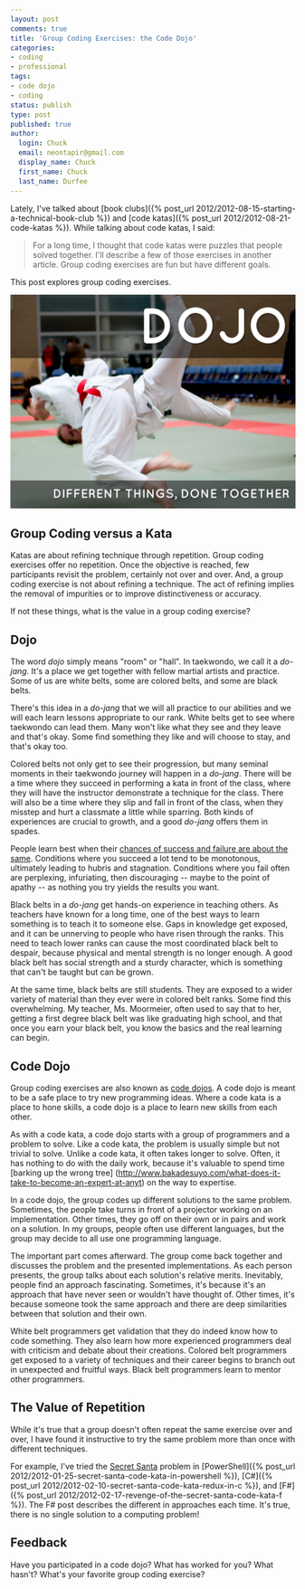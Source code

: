 ```yaml
---
layout: post
comments: true
title: 'Group Coding Exercises: the Code Dojo'
categories:
- coding
- professional
tags:
- code dojo
- coding
status: publish
type: post
published: true
author:
  login: Chuck
  email: neontapir@gmail.com
  display_name: Chuck
  first_name: Chuck
  last_name: Durfee
---
```

Lately, I've talked about [book clubs]({% post_url 2012/2012-08-15-starting-a-technical-book-club %}) and [code katas]({% post_url 2012/2012-08-21-code-katas %}). While talking about code katas, I said:

> For a long time, I thought that code katas were puzzles that people solved together. I'll describe a few of those exercises in another article. Group coding exercises are fun but have different goals.

This post explores group coding exercises.

![Code Dojo](/assets/IMG_0116.png)

## Group Coding versus a Kata

Katas are about refining technique through repetition. Group coding exercises offer no repetition. Once the objective is reached, few participants revisit the problem, certainly not over and over. And, a group coding exercise is not about refining a technique. The act of refining implies the removal of impurities or to improve distinctiveness or accuracy.

If not these things, what is the value in a group coding exercise?

## Dojo

The word _dojo_ simply means "room" or "hall". In taekwondo, we call it a _do-jang_. It's a place we get together with fellow martial artists and practice. Some of us are white belts, some are colored belts, and some are black belts.

There's this idea in a _do-jang_ that we will all practice to our abilities and we will each learn lessons appropriate to our rank. White belts get to see where taekwondo can lead them. Many won't like what they see and they leave and that's okay. Some find something they like and will choose to stay, and that's okay too.

Colored belts not only get to see their progression, but many seminal moments in their taekwondo journey will happen in a _do-jang_. There will be a time where they succeed in performing a kata in front of the class, where they will have the instructor demonstrate a technique for the class. There will also be a time where they slip and fall in front of the class, when they misstep and hurt a classmate a little while sparring. Both kinds of experiences are crucial to growth, and a good _do-jang_ offers them in spades.

People learn best when their [chances of success and failure are about the same](http://blog.learnlets.com/?p=2371). Conditions where you succeed a lot tend to be monotonous, ultimately leading to hubris and stagnation. Conditions where you fail often are perplexing, infuriating, then discouraging -- maybe to the point of apathy -- as nothing you try yields the results you want.

Black belts in a _do-jang_ get hands-on experience in teaching others. As teachers have known for a long time, one of the best ways to learn something is to teach it to someone else. Gaps in knowledge get exposed, and it can be unnerving to people who have risen through the ranks. This need to teach lower ranks can cause the most coordinated black belt to despair, because physical and mental strength is no longer enough. A good black belt has social strength and a sturdy character, which is something that can't be taught but can be grown.

At the same time, black belts are still students. They are exposed to a wider variety of material than they ever were in colored belt ranks. Some find this overwhelming. My teacher, Ms. Moormeier, often used to say that to her, getting a first degree black belt was like graduating high school, and that once you earn your black belt, you know the basics and the real learning can begin.

## Code Dojo

Group coding exercises are also known as [code dojos](http://codingdojo.org). A code dojo is meant to be a safe place to try new programming ideas. Where a code kata is a place to hone skills, a code dojo is a place to learn new skills from each other.

As with a code kata, a code dojo starts with a group of programmers and a problem to solve. Like a code kata, the problem is usually simple but not trivial to solve. Unlike a code kata, it often takes longer to solve. Often, it has nothing to do with the daily work, because it's valuable to spend time [barking up the wrong tree] (http://www.bakadesuyo.com/what-does-it-take-to-become-an-expert-at-anyt) on the way to expertise.

In a code dojo, the group codes up different solutions to the same problem. Sometimes, the people take turns in front of a projector working on an implementation. Other times, they go off on their own or in pairs and work on a solution. In my groups, people often use different languages, but the group may decide to all use one programming language.

The important part comes afterward. The group come back together and discusses the problem and the presented implementations. As each person presents, the group talks about each solution's relative merits. Inevitably, people find an approach fascinating. Sometimes, it's because it's an approach that have never seen or wouldn't have thought of. Other times, it's because someone took the same approach and there are deep similarities between that solution and their own.

White belt programmers get validation that they do indeed know how to code something. They also learn how more experienced programmers deal with criticism and debate about their creations. Colored belt programmers get exposed to a variety of techniques and their career begins to branch out in unexpected and fruitful ways. Black belt programmers learn to mentor other programmers.

## The Value of Repetition

While it's true that a group doesn't often repeat the same exercise over and over, I have found it instructive to try the same problem more than once with different techniques.

For example, I've tried the [Secret Santa](http://rubyquiz.com/quiz2.html) problem in [PowerShell]({% post_url 2012/2012-01-25-secret-santa-code-kata-in-powershell %}), [C#]({% post_url 2012/2012-02-10-secret-santa-code-kata-redux-in-c %}), and [F#]({% post_url 2012/2012-02-17-revenge-of-the-secret-santa-code-kata-f %}). The F# post describes the different in approaches each time. It's true, there is no single solution to a computing problem!

## Feedback

Have you participated in a code dojo? What has worked for you? What hasn't? What's your favorite group coding exercise?
